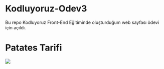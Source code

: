 # Kodluyoruz-Odev3
Bu repo Kodluyoruz Front-End Eğitiminde oluşturduğum web sayfası ödevi için açıldı.
# Patates Tarifi
<img src="https://github.com/ibrahimethemkot/Kodluyoruz-Odev3/blob/main/Ekran_Goruntusu.png">
